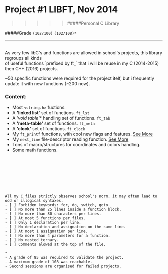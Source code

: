 # Project #1 LIBFT, Nov 2014
>>>>> #####Personal C Library

#####Grade ``(102/100)`` ``(102/108)*``
--------  -----------------------
<br>
As very few libC's and functions are allowed in school's projects,
this library regroups all kinds <BR>of useful functions `prefixed by ft_`
that i will be reuse in my C (2014-2015) then C++ (2016) projects.
<br>

~50 specific functions were required for the project itelf, but i frequently update it with new functions (~200 now).
<br>

### Content:
* Most `<string.h>` fuctions.
* A **'linked list'** set of functions. `ft_lst`
* A **'void* table'** handling set of functions. `ft_tab`
* A **'meta-table'** set of functions. `ft_meta`
* A **'clock'** set of functions. `ft_clock`
* My `ft_printf` functions, with cool new flags and features. [See More](https://github.com/Ngoguey42/proj05_algo_printf)
* My `next_line` file-descriptor reading function. [See More](https://github.com/Ngoguey42/proj02_algo_getnextline)
* Tons of macro/structures for coordinates and colors handling.
* Some math functions.
<br><br><br><br><br><br><br><br>


```
All my C files strictly observes school's norm, it may often lead to odd or illogical syntaxes.
- [ ] Forbiden keywords: for, do, switch, goto.
- [ ] No more than 25 lines inside a function block.
- [ ] No more than 80 characters per lines.
- [ ] At most 5 functions per files.
- [ ] Only 1 declaration per line.  
- [ ] No declaration and assignation on the same line.
- [ ] At most 1 assignation per line.
- [ ] No more than 4 parameters for a function.
- [ ] No nested ternary.
- [ ] Comments alowed at the top of the file.
```
```
*
- A grade of 85 was required to validate the project.
- A maximum grade of 108 was reachable.
- Second sessions are organised for failed projects.
```
